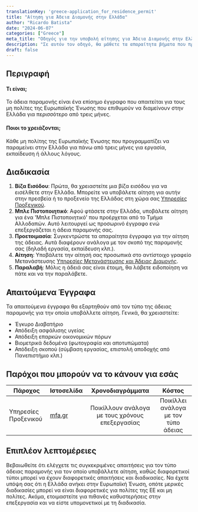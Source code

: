 ```yaml
---
translationKey: 'greece-application_for_residence_permit'
title: "Αίτηση για Άδεια Διαμονής στην Ελλάδα"
author: "Ricardo Batista"
date: "2024-06-07"
categories: ["Greece"]
meta_title: "Οδηγός για την υποβολή αίτησης για Άδεια Διαμονής στην Ελλάδα"
description: "Σε αυτόν τον οδηγό, θα μάθετε τα απαραίτητα βήματα που πρέπει να ακολουθήσετε για να υποβάλετε αίτηση για άδεια διαμονής στην Ελλάδα."
draft: false
---
```


## Περιγραφή
#### Τι είναι;
Το άδεια παραμονής είναι ένα επίσημο έγγραφο που απαιτείται για τους μη πολίτες της Ευρωπαϊκής Ένωσης που επιθυμούν να διαμείνουν στην Ελλάδα για περισσότερο από τρεις μήνες.

#### Ποιοι το χρειάζονται;
Κάθε μη πολίτης της Ευρωπαϊκής Ένωσης που προγραμματίζει να παραμείνει στην Ελλάδα για πάνω από τρεις μήνες για εργασία, εκπαίδευση ή άλλους λόγους.

## Διαδικασία

1. **Βίζα Εισόδου**: Πρώτα, θα χρειαστείτε μια βίζα εισόδου για να εισέλθετε στην Ελλάδα. Μπορείτε να υποβάλετε αίτηση για αυτήν στην πρεσβεία ή το προξενείο της Ελλάδας στη χώρα σας [Υπηρεσίες Προξενικού](http://www.mfa.gr/).
2. **Μπλε Πιστοποιητικό**: Αφού φτάσετε στην Ελλάδα, υποβάλετε αίτηση για ένα 'Μπλε Πιστοποιητικό' που προέρχεται από το Τμήμα Αλλοδαπών. Αυτό λειτουργεί ως προσωρινό έγγραφο ενώ επεξεργάζεται η άδεια παραμονής σας.
3. **Προετοιμασία**: Συγκεντρώστε τα απαραίτητα έγγραφα για την αίτηση της άδειας. Αυτά διαφέρουν ανάλογα με τον σκοπό της παραμονής σας (δηλαδή εργασία, εκπαίδευση κλπ.).
4. **Αίτηση**: Υποβάλετε την αίτησή σας προσωπικά στο αντίστοιχο γραφείο Μετανάστευσης [Υπηρεσίες Μετανάστευσης και Άδειας Διαμονής](http://www.ypes.gr/).
5. **Παραλαβή**: Μόλις η άδειά σας είναι έτοιμη, θα λάβετε ειδοποίηση να πάτε και να την παραλάβετε.

## Απαιτούμενα Έγγραφα
Τα απαιτούμενα έγγραφα θα εξαρτηθούν από τον τύπο της άδειας παραμονής για την οποία υποβάλλετε αίτηση. Γενικά, θα χρειαστείτε:

- Έγκυρο Διαβατήριο
- Απόδειξη ασφάλισης υγείας
- Απόδειξη επαρκών οικονομικών πόρων
- Βιομετρικά δεδομένα (φωτογραφία και αποτυπώματα)
- Απόδειξη σκοπού (σύμβαση εργασίας, επιστολή αποδοχής από Πανεπιστήμιο κλπ.)

## Παρόχοι που μπορούν να το κάνουν για εσάς

| Πάροχος         |     Ιστοσελίδα     |     Χρονοδιαγράμματα    |       Κόστος      |
| --------------- | --------------- |  :-------------: | :-------------: |
| Υπηρεσίες Προξενικού     |    [mfa.gr](http://www.mfa.gr/)       |      Ποικίλλουν ανάλογα με τους χρόνους επεξεργασίας      |        Ποικίλλει ανάλογα με τον τύπο άδειας       |

## Επιπλέον λεπτομέρειες
Βεβαιωθείτε ότι ελέγχετε τις συγκεκριμένες απαιτήσεις για τον τύπο άδειας παραμονής για τον οποίο υποβάλλετε αίτηση, καθώς διαφορετικοί τύποι μπορεί να έχουν διαφορετικές απαιτήσεις και διαδικασίες. Να έχετε υπόψη σας ότι η Ελλάδα ανήκει στην Ευρωπαϊκή Ένωση, οπότε μερικές διαδικασίες μπορεί να είναι διαφορετικές για πολίτες της ΕΕ και μη πολίτες. Ακόμα, ετοιμαστείτε για πιθανές καθυστερήσεις στην επεξεργασία και να είστε υπομονετικοί με τη διαδικασία.